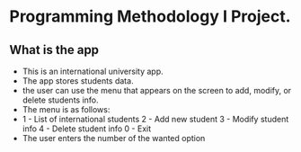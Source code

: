 # Programming Methodology I Project.

## What is the app

* This is an international university app.
* The app stores students data.
* the user can use the menu that appears on the screen to add, modify, or delete students info.
* The menu is as follows: 
* 1 - List of international students
  2 - Add new student
  3 - Modify student info
  4 - Delete student info
  0 - Exit
* The user enters the number of the wanted option